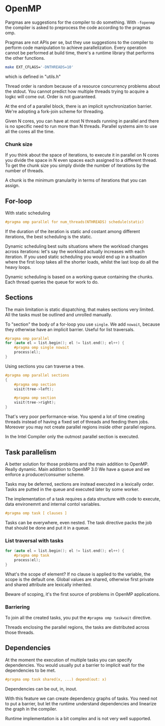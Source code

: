# OpenMP

Pargmas are suggestions for the compiler to do something. With `-fopenmp` the compiler is asked to preprocess the code
according to the pragmas omp.

Pragmas are not APIs per se, but they use suggestions to the compiler to perform code manipulation to achieve parallelization.
Every operation cannot be performed at build time, there's a runtime library that performs the other functions.

```sh
make EXT_CFLAGS='-DNTHREADS=10'
```

which is defined in "utils.h"

Thread order is random because of a resource concurrency problems about the stdout. You cannot predict how multiple
threads trying to acquire a logkc will come out. Order is not guaranteed.

At the end of a parallel block, there is an implicit synchronization barrier. We're adopting a fork-join scheme for
threading.

Given N cores, you can have at most N threads running in parallel and there is no specific need to run more than N
threads. Parallel systems aim to use all the cores all the time.

### Chunk size

If you think about the space of iterations, to execute it in parallel on N cores you divide the space in N even spaces
each assigned to a different thread.
To get the chunk size you simply divide the number of iterations by the number of threads.

A chunk is the minimum granularity in terms of iterations that you can assign.

## For-loop

With static scheduling

```c
#pragma omp parallel for num_threads(NTHREADS) schedule(static)
```

If the duration of the iteration is static and costant among different iterations, the best scheduling is the static.

Dynamic scheduling best suits situations where the workload changes across iterations: let's say the workload actually
increases with each iteration. If you used static scheduling you would end up in a situation where the first loop takes
all the shorter loads, whilst the last loop do all the heavy loops.

Dynamic scheduling is based on a working queue containing the chunks. Each thread queries the queue for work to do.

## Sections

The main limitation is static dispatching, that makes sections very limited. All the tasks must be outlined and unrolled
manually.

To "section" the body of a for-loop you use `single`. We add `nowait`, because they otherwise have an implicit barrier.
Useful for list traversals.

```c++
#pragma omp parallel
for (auto el = list.begin(); el != list.end(); el++) {
    #pragma omp single nowait
    process(el);
}
```

Using sections you can traverse a tree.

```c++
#pragma omp parallel sections
{
    #pragma omp section
    visit(tree->left);

    #pragma omp section
    visit(tree->right);
}
```

That's very poor performance-wise. You spend a lot of time creating threads instead of having a fixed set of threads and
feeding them jobs. Moreover you may not create parallel regions inside other parallel regions.

In the Intel Compiler only the outmost parallel section is executed.

## Task parallelism

A better solution for those problems and the main addition to OpenMP. Really dynamic. Main addition to OpenMP 3.0
We have a queue and we enforce a producer/consumer scheme.

Tasks may be deferred, sections are instead executed in a lexically order. Tasks are putted in the queue and executed
later by some worker.

The implementation of a task requires a data structure with code to execute, data environemnt and internal contol variables.

```c
#pragma omp task [ clauses ]
```

Tasks can be everywhere, even nested. The task directive packs the job that should be done and put it in a queue.

### List traversal with tasks

```c++
for (auto el = list.begin(); el != list.end(); el++) {
    #pragma omp task
    process(el);
}
```

What's the scope of element? If no clause is applied to the variable, the scope is the default one. Global values are
shared, otherwise first private and shared attribute are lexically inherited.

Beware of scoping, it's the first source of problems in OpenMP applications.

### Barriering

To join all the created tasks, you put the `#pragma omp taskwait` directive.

Threads enclosing the parallel regions, the tasks are distributed across those threads.

## Dependencies

At the moment the execution of multiple tasks you can specify dependencies. You would usually put a barrier to implicit
wait for the dependencies to be met.

```c
#pragma omp task shared(x, ...) depend(out: x)
```

Dependencies can be out, in, inout.

With this feature we can create dependency graphs of tasks. You need not to put a barrier, but let the runtime understand
dependencies and linearize the graph in the compiler.

Runtime implementation is a bit complex and is not very well supported.
